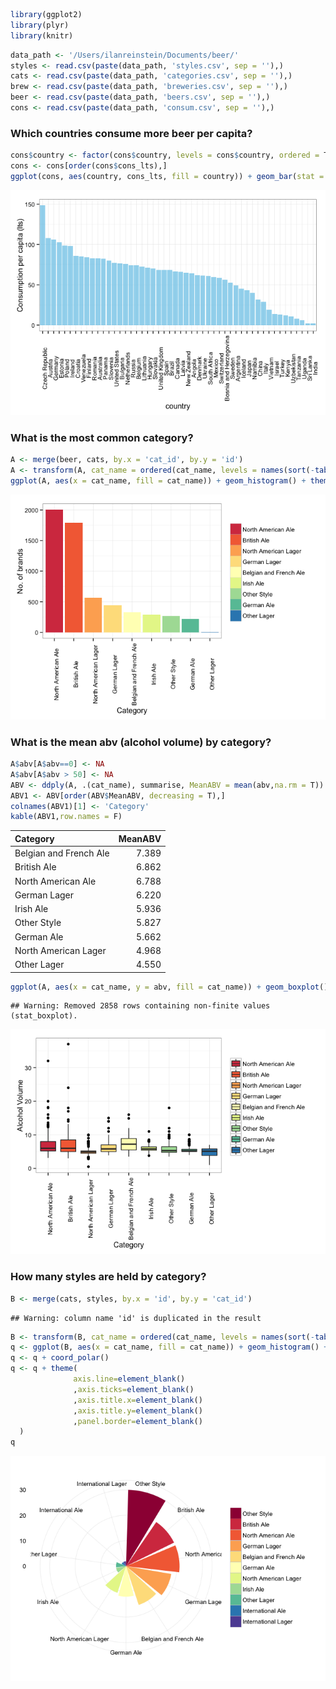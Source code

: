 

```r
library(ggplot2)
library(plyr)
library(knitr)
```



```r
data_path <- '/Users/ilanreinstein/Documents/beer/'
styles <- read.csv(paste(data_path, 'styles.csv', sep = ''),)
cats <- read.csv(paste(data_path, 'categories.csv', sep = ''),)
brew <- read.csv(paste(data_path, 'breweries.csv', sep = ''),)
beer <- read.csv(paste(data_path, 'beers.csv', sep = ''),)
cons <- read.csv(paste(data_path, 'consum.csv', sep = ''),)
```

### Which countries consume more beer per capita? ###


```r
cons$country <- factor(cons$country, levels = cons$country, ordered = T)
cons <- cons[order(cons$cons_lts),]
ggplot(cons, aes(country, cons_lts, fill = country)) + geom_bar(stat = 'identity', fill = 'skyblue', alpha =  0.8) + theme_bw() + theme(axis.text.x = element_text(angle = 90)) + labs(y = 'Consumption per capita (lts)')
```

![Consumption per capita](./details_files/figure-html/consum.png) 


### What is the most common category?


```r
A <- merge(beer, cats, by.x = 'cat_id', by.y = 'id')
A <- transform(A, cat_name = ordered(cat_name, levels = names(sort(-table(cat_name)))))
ggplot(A, aes(x = cat_name, fill = cat_name)) + geom_histogram() + theme_bw() + theme(axis.text.x = element_text(angle = 90), legend.title = element_blank()) + labs(x = 'Category', y = 'No. of brands') + scale_fill_brewer(palette = 'Spectral')
```

![Common category](./details_files/figure-html/category.png) 

### What is the mean abv (alcohol volume) by category?


```r
A$abv[A$abv==0] <- NA
A$abv[A$abv > 50] <- NA
ABV <- ddply(A, .(cat_name), summarise, MeanABV = mean(abv,na.rm = T))
ABV1 <- ABV[order(ABV$MeanABV, decreasing = T),] 
colnames(ABV1)[1] <- 'Category'
kable(ABV1,row.names = F)
```



|Category               | MeanABV|
|:----------------------|-------:|
|Belgian and French Ale |   7.389|
|British Ale            |   6.862|
|North American Ale     |   6.788|
|German Lager           |   6.220|
|Irish Ale              |   5.936|
|Other Style            |   5.827|
|German Ale             |   5.662|
|North American Lager   |   4.968|
|Other Lager            |   4.550|

```r
ggplot(A, aes(x = cat_name, y = abv, fill = cat_name)) + geom_boxplot() + theme_bw() + theme(axis.text.x = element_text(angle = 90), legend.title = element_blank()) + scale_fill_brewer(palette = 'Spectral') + labs(x = 'Category', y = 'Alcohol Volume')
```

```
## Warning: Removed 2858 rows containing non-finite values (stat_boxplot).
```

![Alcohol Volume by category](./details_files/figure-html/abv.png) 

### How many styles are held by category?


```r
B <- merge(cats, styles, by.x = 'id', by.y = 'cat_id')
```

```
## Warning: column name 'id' is duplicated in the result
```

```r
B <- transform(B, cat_name = ordered(cat_name, levels = names(sort(-table(cat_name)))))
q <- ggplot(B, aes(x = cat_name, fill = cat_name)) + geom_histogram() + theme_bw() + theme(legend.title = element_blank()) + labs(y = 'No. of styles', x = 'Category') + scale_fill_brewer(palette = 'Spectral')
q <- q + coord_polar()
q <- q + theme(
              axis.line=element_blank()
              ,axis.ticks=element_blank()
              ,axis.title.x=element_blank()
              ,axis.title.y=element_blank()
              ,panel.border=element_blank()
  )  
q
```

![Styles by category](./details_files/figure-html/styles.png) 




